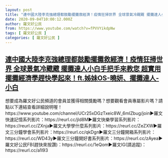 ```yaml
---
layout: post
title: "連中國大陸李克強總理都鼓勵擺攤救經濟！疫情狂掃世界 全球景氣冷颼颼 擺攤達人小白手把手來教您 超實用擺攤經濟學趕快學起來！ft.姊妹OS-曉妍、擺攤達人-小白"
date: 2020-09-04T10:00:12.000Z
author: 羅文好公民
from: https://www.youtube.com/watch?v=fPVVYikdpNw
tags: [ 羅文好公民 ]
categories: [ 羅文好公民 ]
---
```

<!--1599213612000-->
[連中國大陸李克強總理都鼓勵擺攤救經濟！疫情狂掃世界 全球景氣冷颼颼 擺攤達人小白手把手來教您 超實用擺攤經濟學趕快學起來！ft.姊妹OS-曉妍、擺攤達人-小白](https://www.youtube.com/watch?v=fPVVYikdpNw)
------

<div>
想要成為羅文好公民頻道的會員並獲得相關獎勵嗎？想要觀看會員專屬影片嗎？請點以下連結查看詳細說明喔！https://www.youtube.com/channel/UCr25xDGzTxeic8W_6mIZbug/join►羅文快速記憶系列影片：https://reurl.cc/jld8M►羅文快樂學習系列影片：https://reurl.cc/ZXnja►羅文大學學什麼系列影片：https://reurl.cc/ZeZXW►羅文三分鐘學會系列影片：https://reurl.cc/qkDgn►羅文三分鐘開箱系列影片：https://reurl.cc/WD43y►羅文三分鐘開好書系列影片：https://reurl.cc/zAyea►羅文好公民FB(趕快來按讚)：https://reurl.cc/1eQom►羅文IG(請追蹤)：https://reurl.cc/a1l93
</div>
